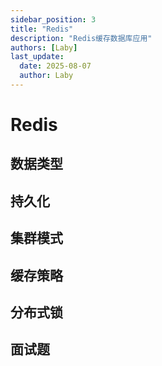 ```yaml
---
sidebar_position: 3
title: "Redis"
description: "Redis缓存数据库应用"
authors: [Laby]
last_update:
  date: 2025-08-07
  author: Laby
---
```


# Redis

## 数据类型

## 持久化

## 集群模式

## 缓存策略

## 分布式锁

## 面试题 